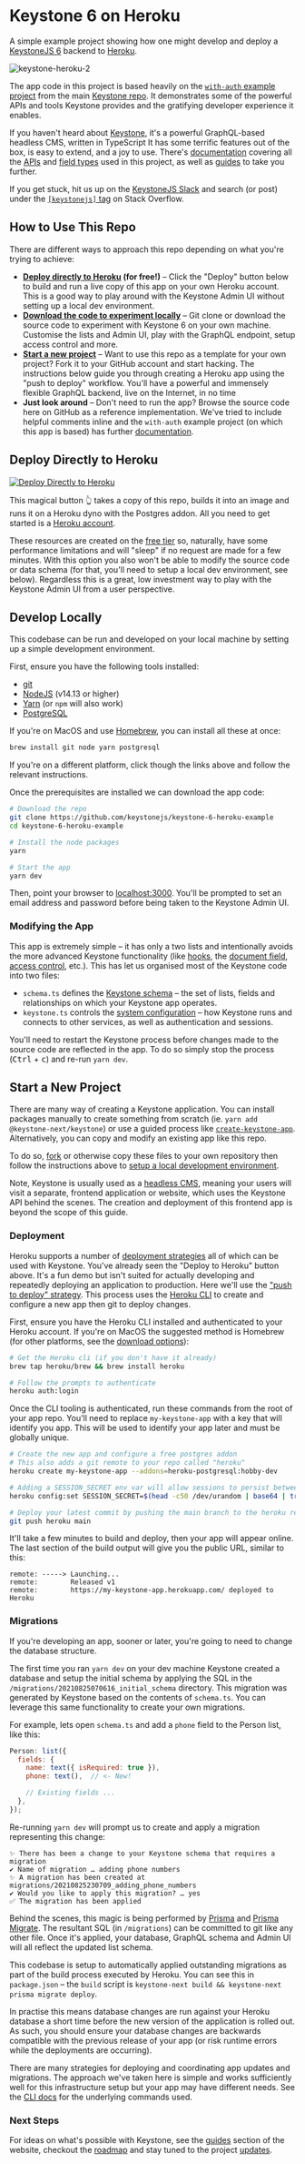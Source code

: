 # Keystone 6 on Heroku

A simple example project showing how one might develop and deploy a [KeystoneJS 6](https://keystonejs.com)
backend to [Heroku](https://www.heroku.com/).

![keystone-heroku-2](https://user-images.githubusercontent.com/6447754/133170735-d7887eba-cda5-41a2-9780-d6f287d01956.png)

The app code in this project is based heavily on the
[`with-auth` example project](https://github.com/keystonejs/keystone/tree/master/examples/with-auth) from the main
[Keystone repo](https://github.com/keystonejs/keystone).
It demonstrates some of the powerful APIs and tools Keystone provides and the gratifying developer experience it enables.

If you haven't heard about [Keystone](https://keystonejs.com), it's a powerful GraphQL-based headless CMS, written in TypeScript
It has some terrific features out of the box, is easy to extend, and a joy to use.
There's [documentation](https://keystonejs.com/docs) covering all the
[APIs](https://keystonejs.com/docs/apis) and
[field types](https://keystonejs.com/docs/apis/fields) used in this project, as well as
[guides](https://keystonejs.com/docs/guides) to take you further.

If you get stuck, hit us up on the [KeystoneJS Slack](https://community.keystonejs.com) and search (or post) under the
[`[keystonejs]` tag](https://stackoverflow.com/questions/tagged/keystonejs) on Stack Overflow.

## How to Use This Repo

There are different ways to approach this repo depending on what you're trying to achieve:

* **[Deploy directly to Heroku](#deploy-directly-to-heroku) (for free!)** –
Click the "Deploy" button below to build and run a live copy of this app on your own Heroku account.
This is a good way to play around with the Keystone Admin UI without setting up a local dev environment.
* **[Download the code to experiment locally](#develop-locally)** –
Git clone or download the source code to experiment with Keystone 6 on your own machine.
Customise the lists and Admin UI, play with the GraphQL endpoint, setup access control and more.
* **[Start a new project](#start-a-new-project)** –
Want to use this repo as a template for your own project?
Fork it to your GitHub account and start hacking.
The instructions below guide you through creating a Heroku app using the "push to deploy" workflow.
You'll have a powerful and immensely flexible GraphQL backend, live on the Internet, in no time
* **Just look around** –
Don't need to run the app?
Browse the source code here on GitHub as a reference implementation.
We've tried to include helpful comments inline and the `with-auth` example project (on which this app is based) has further
[documentation](https://github.com/keystonejs/keystone/tree/master/examples/with-auth).

## Deploy Directly to Heroku

[![Deploy Directly to Heroku](https://www.herokucdn.com/deploy/button.svg)](https://heroku.com/deploy?template=https://github.com/pbaranski/keystone-6-heroku-example)

This magical button 👆 takes a copy of this repo, builds it into an image and runs it on a Heroku dyno with the Postgres addon.
All you need to get started is a [Heroku account](https://signup.heroku.com).

These resources are created on the [free tier](https://www.heroku.com/pricing) so, naturally,
have some performance limitations and will "sleep" if no request are made for a few minutes.
With this option you also won't be able to modify the source code or data schema (for that, you'll need to setup a local dev environment, see below).
Regardless this is a great, low investment way to play with the Keystone Admin UI from a user perspective.

## Develop Locally

This codebase can be run and developed on your local machine by setting up a simple development environment.

First, ensure you have the following tools installed:

* [git](https://git-scm.com/downloads)
* [NodeJS](https://nodejs.org/en/download) (v14.13 or higher)
* [Yarn](https://classic.yarnpkg.com/en/docs/install) (or `npm` will also work)
* [PostgreSQL](https://www.postgresql.org/download)

If you're on MacOS and use [Homebrew](https://brew.sh), you can install all these at once:

```sh
brew install git node yarn postgresql
```

If you're on a different platform, click though the links above and follow the relevant instructions.

Once the prerequisites are installed we can download the app code:

```sh
# Download the repo
git clone https://github.com/keystonejs/keystone-6-heroku-example
cd keystone-6-heroku-example

# Install the node packages
yarn

# Start the app
yarn dev
```

Then, point your browser to [localhost:3000](http://localhost:3000).
You'll be prompted to set an email address and password before being taken to the Keystone Admin UI.

### Modifying the App

This app is extremely simple –
it has only a two lists and intentionally avoids the more advanced Keystone functionality (like
[hooks](https://keystonejs.com/docs/guides/hooks), the
[document field](https://keystonejs.com/docs/guides/document-fields),
[access control](https://keystonejs.com/docs/guides/access-control), etc.).
This has let us organised most of the Keystone code into two files:

* `schema.ts` defines the [Keystone schema](https://keystonejs.com/docs/apis/schema) –
the set of lists, fields and relationships on which your Keystone app operates.
* `keystone.ts` controls the [system configuration](https://keystonejs.com/docs/apis/config) –
how Keystone runs and connects to other services, as well as authentication and sessions.

You'll need to restart the Keystone process before changes made to the source code are reflected in the app.
To do so simply stop the process (<kbd>Ctrl</kbd> + <kbd>c</kbd>) and re-run `yarn dev`.

## Start a New Project

There are many way of creating a Keystone application.
You can install packages manually to create something from scratch (ie. `yarn add @keystone-next/keystone`) or use a guided process like
[`create-keystone-app`](https://keystonejs.com/docs/walkthroughs/getting-started-with-create-keystone-app).
Alternatively, you can copy and modify an existing app like this repo.

To do so, [fork](https://github.com/keystonejs/keystone-6-heroku-example/fork)
or otherwise copy these files to your own repository then follow the instructions above to
[setup a local development environment](#develop-locally).

Note, Keystone is usually used as a [headless CMS](https://en.wikipedia.org/wiki/Headless_content_management_system),
meaning your users will visit a separate, frontend application or website, which uses the Keystone API behind the scenes.
The creation and deployment of this frontend app is beyond the scope of this guide.

### Deployment

Heroku supports a number of [deployment strategies](https://blog.heroku.com/six-strategies-deploy-to-heroku)
all of which can be used with Keystone.
You've already seen the "Deploy to Heroku" button above.
It's a fun demo but isn't suited for actually developing and repeatedly deploying an application to production.
Here we'll use the ["push to deploy" strategy](https://devcenter.heroku.com/articles/git).
This process uses the [Heroku CLI](https://devcenter.heroku.com/articles/heroku-cli)
to create and configure a new app then git to deploy changes.

First, ensure you have the Heroku CLI installed and authenticated to your Heroku account.
If you're on MacOS the suggested method is Homebrew (for other platforms, see the [download options](https://devcenter.heroku.com/articles/heroku-cli#download-and-install)):

```sh
# Get the Heroku cli (if you don't have it already)
brew tap heroku/brew && brew install heroku

# Follow the prompts to authenticate
heroku auth:login
```

Once the CLI tooling is authenticated, run these commands from the root of your app repo.
You'll need to replace `my-keystone-app` with a key that will identify you app.
This will be used to identify your app later and must be globally unique.

```sh
# Create the new app and configure a free postgres addon
# This also adds a git remote to your repo called "heroku"
heroku create my-keystone-app --addons=heroku-postgresql:hobby-dev

# Adding a SESSION_SECRET env var will allow sessions to persist between dyno restarts and deploys
heroku config:set SESSION_SECRET=$(head -c50 /dev/urandom | base64 | tr -dc 'A-Za-z0-9' | head -c50)

# Deploy your latest commit by pushing the main branch to the heroku remote
git push heroku main
```

It'll take a few minutes to build and deploy, then your app will appear online.
The last section of the build output will give you the public URL, similar to this:

```
remote: -----> Launching...
remote:        Released v1
remote:        https://my-keystone-app.herokuapp.com/ deployed to Heroku
```

### Migrations

If you're developing an app, sooner or later, you're going to need to change the database structure.

The first time you ran `yarn dev` on your dev machine Keystone created a database and setup the initial schema
by applying the SQL in the `/migrations/20210825070616_initial_schema` directory.
This migration was generated by Keystone based on the contents of `schema.ts`.
You can leverage this same functionality to create your own migrations.

For example, lets open `schema.ts` and add a `phone` field to the Person list, like this:

```js
Person: list({
  fields: {
    name: text({ isRequired: true }),
    phone: text(),  // <- New!

    // Existing fields ...
  },
});
```

Re-running `yarn dev` will prompt us to create and apply a migration representing this change:

```
✨ There has been a change to your Keystone schema that requires a migration
✔ Name of migration … adding phone numbers
✨ A migration has been created at migrations/20210825230709_adding_phone_numbers
✔ Would you like to apply this migration? … yes
✅ The migration has been applied
```

Behind the scenes, this magic is being performed by
[Prisma](https://www.prisma.io) and [Prisma Migrate](https://www.prisma.io/docs/concepts/components/prisma-migrate).
The resultant SQL (in `/migrations`) can be committed to git like any other file.
Once it's applied, your database, GraphQL schema and Admin UI will all reflect the updated list schema.

This codebase is setup to automatically applied outstanding migrations as part of the build process executed by Heroku.
You can see this in `package.json` – the `build` script is `keystone-next build && keystone-next prisma migrate deploy`.

In practise this means database changes are run against your Heroku database a short time before the new version of the application is rolled out.
As such, you should ensure your database changes are backwards compatible with the previous release of your app (or risk runtime errors while the deployments are occurring).

There are many strategies for deploying and coordinating app updates and migrations.
The approach we've taken here is simple and works sufficiently well for this infrastructure setup but your app may have different needs.
See the [CLI docs](https://keystonejs.com/docs/guides/cli) for the underlying commands used.

### Next Steps

For ideas on what's possible with Keystone,
see the [guides](https://keystonejs.com/docs/guides) section of the website,
checkout the [roadmap](https://keystonejs.com/updates/roadmap) and
stay tuned to the project [updates](https://keystonejs.com/updates).
